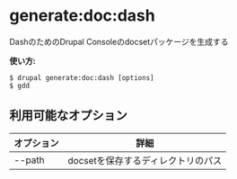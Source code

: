 # generate:doc:dash
DashのためのDrupal Consoleのdocsetパッケージを生成する

**使い方:**
```
$ drupal generate:doc:dash [options]
$ gdd  
```

## 利用可能なオプション
オプション | 詳細
-------|-------------
--path | docsetを保存するディレクトリのパス
